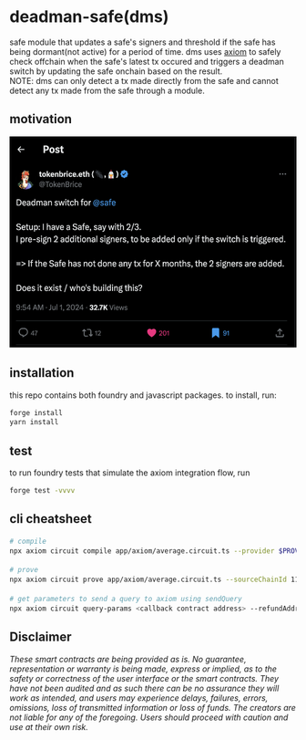 # deadman-safe(dms)
safe module that updates a safe's signers and threshold if the safe has being dormant(not active) for a period of time. dms uses [axiom](axiom.xyz) to safely check offchain when the safe's latest tx occured and triggers a deadman switch by updating the safe onchain based on the result.  
NOTE: dms can only detect a tx made directly from the safe and cannot detect any tx made from the safe through a module.

## motivation
<div align="center"><img src="assets/asset1.png" height="370" width="520"/></div>

## installation

this repo contains both foundry and javascript packages. to install, run:

```bash
forge install
yarn install
```

## test

to run foundry tests that simulate the axiom integration flow, run

```bash
forge test -vvvv
```

## cli cheatsheet

```bash
# compile
npx axiom circuit compile app/axiom/average.circuit.ts --provider $PROVIDER_URI_11155111

# prove
npx axiom circuit prove app/axiom/average.circuit.ts --sourceChainId 11155111 --provider $PROVIDER_URI_11155111

# get parameters to send a query to axiom using sendQuery
npx axiom circuit query-params <callback contract address> --refundAddress <your Sepolia wallet address> --sourceChainId 11155111 --provider $PROVIDER_URI_11155111
```
## Disclaimer

_These smart contracts are being provided as is. No guarantee, representation or warranty is being made, express or implied, as to the safety or correctness of the user interface or the smart contracts. They have not been audited and as such there can be no assurance they will work as intended, and users may experience delays, failures, errors, omissions, loss of transmitted information or loss of funds. The creators are not liable for any of the foregoing. Users should proceed with caution and use at their own risk._